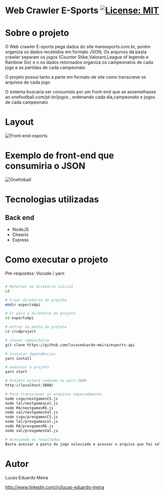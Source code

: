 # Web Crawler E-Sports  [![License: MIT](https://img.shields.io/badge/License-MIT-yellow.svg)](https://opensource.org/licenses/MIT)



# Sobre o projeto


O Web crawler E-sports pega dados do site maisesports.com.br, porém organiza os dados recebidos em formato JSON, Os arquivos da pasta crawler separam os jogos (Counter Stike,Valorant,League of legends e Rainbow Six) e o os dados retornados organiza os campeonatos de cada jogo e as partidas de cada campeonato

O projeto possui tanto a parte em formato de site como transcreve os arquivos de cada jogo

O sistema buscaria ser consumido por um front-end que se assemelhasse ao onefootball.com/pt-br/jogos , ordenando cada dia,campeonato e jogos de cada campeonato

# Layout

![Front-end-esports](https://user-images.githubusercontent.com/102125807/188228432-cada2991-0bf0-4df2-9c44-543989e2a0e5.png)


# Exemplo de front-end que consumiria o JSON


![Onefotball](https://user-images.githubusercontent.com/102125807/185726021-38a8e0c3-e3a8-48a1-b507-9eb7e60e7d26.png)


# Tecnologias utilizadas
## Back end
- NodeJS
- Cheerio
- Express


# Como executar o projeto

Pré-requisitos: Vscode / yarn

```bash

# Retornar ao diretório inicial
cd

# Criar diretório do projeto
mkdir esportsApi

# Ir para o diretório do projeto
cd esportsApi

# entrar na pasta do projeto
cd crudproject

# clonar repositório
git clone https://github.com/lucaseduardo-meira/esports-api

# instalar dependências
yarn install

# executar o projeto
yarn start

# Projeto estará rodando na port:3000
http://localhost:3000/

# Para transcrever os arquivos separadamente
node csgo/nextgamesCS.js
node lol/nextgamesLol.js
node R6/nextgamesR6.js
node val/nextgamesVal.js
node csgo/prevgamesCS.js
node lol/prevgamesLol.js
node R6/prevgamesR6.js
node val/prevgamesVal.js

# Acessando os resultados
Basta acessar a pasta do jogo seleciado e acessar o arquivo que foi solicitado
```

# Autor

Lucas Eduardo Meira

http://www.linkedin.com/in/lucas-eduardo-meira
